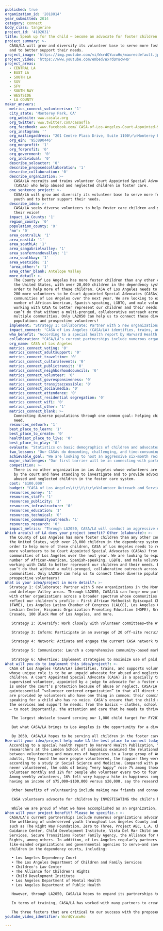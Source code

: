 ```yaml
---
published: true
organization_id: '2018014'
year_submitted: 2014
category: connect
body_class: tangerine
project_id: '4102031'
title: Speak up for the child – become an advocate for foster children in need!
project_summary: >-
  CASA/LA will grow and diversify its volunteer base to serve more foster youth
  and to better support their needs.
project_image: 'https://img.youtube.com/vi/WxrdQYucwHo/maxresdefault.jpg'
project_video: 'https://www.youtube.com/embed/WxrdQYucwHo'
project_areas:
  - CENTRAL LA
  - EAST LA
  - SOUTH LA
  - SGV
  - SFV
  - SOUTH BAY
  - WESTSIDE
  - LA COUNTY
maker_answers:
  metrics_connect_volunteerism: '1'
  city_state: 'Monterey Park, CA'
  org_website: www.casala.org
  org_twitter: www.twitter.com/casaofla
  org_facebook: www.facebook.com/ CASA-of-Los-Angeles-Court-Appointed-Special-Advocates
  org_instagram: ''
  org_mailingaddress: "201 Centre Plaza Drive, Suite 1100\r\nMonterey Park, CA 91754\r\n"
  org_ein: '953890446'
  org_nonprofit: '1'
  org_forprofit: '0'
  org_government: '0'
  org_individual: '0'
  describe_soloactor: '0'
  describe_proposedcollaboration: '1'
  describe_collaboration: '0'
  describe_organization: >-
    CASA/LA recruits and trains volunteer Court Appointed Special Advocates
    (CASAs) who help abused and neglected children in foster care.
  one_sentence_project: >-
    CASA/LA will grow and diversify its volunteer base to serve more foster
    youth and to better support their needs.
  describe_idea: >-
    CASA/LA seeks diverse volunteers to help foster care children and youth find
    their voice!
  impact_LA_County: '1'
  region_county: '0'
  population_county: '0'
  'no': '0'
  area_centralLA: '1'
  area_eastLA: '1'
  area_southLA: '1'
  area_sangabrielvalley: '1'
  area_sanfernandovalley: '1'
  area_southbay: '1'
  area_westside: '1'
  'area_other:': '1'
  area_other_blank: Antelope Valley
  more_detail: >-
    The County of Los Angeles has more foster children than any other county in
    the United States, with over 28,000 children in the dependency system. In
    order to help more of these children, CASA of Los Angeles needs to recruit
    200 more volunteers to be Court Appointed Special Advocates (CASAs) from all
    communities of Los Angeles over the next year. We are looking to expand the
    number of African-American, Spanish-speaking, LGBTQ, and male volunteers
    working with CASA to better represent our children and their needs. But we
    can’t do that without a multi-pronged, collaborative outreach across
    multiple communities. Only LA2050 can help us to connect these diverse
    populations and prospective volunteers!
  implement: "Strategy 1: Collaborate: Partner with 5 new organizations in the Monterey Park and Antelope Valley areas. Through LA2050, CASA/LA can forge new partnerships with other organizations across a broader spectrum whose communities best reflect our children’s profile – First African Methodist Episcopal Church (FAME), Los Angeles Latino Chamber of Congress (LALCC), Los Angeles Gay and Lesbian Center, Hispanic Organization Promoting Education (HOPE), Brotherhood Crusade, 100 Black Men of Los Angeles, and more. \r\n\r\nStrategy 2: Diversify: Work closely with volunteer committees—the African-American CASAs of Los Angeles, Latino Committee, Quarterback Club (committee for men)—to expand recruitment and retention of diverse volunteers. 38% of the children CASA/LA serves are African-American and 12% of CASAs are African-American; 35% of youth and 10% of CASAs are Latino; and 52% of youth and 15% of CASAs are male. Amongst foster care youth in general, 8-10% are reported to identify as gay, lesbian, bi-sexual, transgender, or queer. \r\n\r\nStrategy 3: Inform: Participate in an average of 20 off-site recruitment events and produce 4 information sessions monthly. The Community Outreach Department will participate either via speaking engagements, formal presentations, and/or hosting a CASA/LA information booth at a series of off-site community events held at colleges, neighborhood associations, churches, partner agencies, and courthouses throughout Los Angeles County. \r\n\r\nStrategy 4: Network: Activate and engage the current CASA network to encourage outreach to their networks. Because word-of-mouth outreach generated by CASAs has been one of the most effective recruitment tools, the Community Outreach Department is formalizing this approach by performing outreach to CASAs directly via letters and follow-up calls. \r\n\r\nStrategy 5: Communicate: Launch a comprehensive community-based marketing campaign in diverse neighborhoods throughout Los Angeles County. CASA/LA will embark on a marketing campaign through community newsletters and newspapers; community-based events; flyers that speak to targeted communities and flyer neighborhoods; and social media posts and advertising in specific neighborhoods throughout LA. \r\n\r\nStrategy 6: Advertise: Implement strategies to maximize use of paid, earned, and donated media. The Community Outreach and Development and Communications teams will implement a full-scale print, broadcast, online, social, and direct media and advertising campaign."
  impact_connect: "CASA of Los Angeles (CASA/LA) identifies, trains, and supports volunteers, whose unique role is to be an unpaid advocate for abused and neglected foster children. A Court Appointed Special Advocate (CASA) is a specially trained and supervised volunteer, appointed by a judge to advocate for a foster child who is under the court’s protection because of abuse or neglect. CASA/LA is the quintessential “volunteer centered organization” in that all direct services are provided by volunteers who have one thing in common: their commitment to speaking for a child who has no voice. CASA’s ensure that the child receives the services and support he needs: from the basics – clothes, school supplies – to most importantly, the attention and care that he needs to thrive.\r\n\r\nThe largest obstacle toward serving our 1,000 child target for FY2015 is the lack of volunteers. For the first time ever, we currently have almost 500 active volunteers, and our child/volunteer ratio is 1.7. We’ve already increased the number of children we serve annually from 570 to 830 in the past three years. To reach our goal in the next year, we will need to recruit, train, and deploy at least 200 new volunteers, 50 more than fiscal year 2014. CASA/LA will need to go to an entirely different level of volunteer recruitment in order to meet our ambitious goals.  \r\n\r\nBut what CASA/LA brings to Los Angeles is the opportunity for a diverse set of volunteers to help LA’s most vulnerable youth have a voice. Not only will our diversity campaign connect these varied populations to the youth but we will be connecting them to each other, creating a family of CASAs who come different backgrounds, ethnicities, communities, social strata, and belief systems to engage in a common goal: creating a healthy and productive future for LA’s most vulnerable children.\r\n\r\nBy 2050, CASA/LA hopes to be serving all children in the foster care system, but we can’t do that without starting to increase our number of volunteers today. Volunteers who will be trained in the legal, social, emotional, and educational needs of the child, and for whom this introduction to the foster care system might just be the first step towards becoming foster care parents themselves. CASA/LA will not only recruit this incredible group of Angeleno volunteers, they will also provide the training they need to become the best advocates possible for foster care youth."
  who_benefit: "According to a special health report by Harvard Health Publication, “When researchers at the London School of Economics examined the relationship between volunteering and measures of happiness in a large group of American adults, they found the more people volunteered, the happier they were, according to a study in Social Science and Medicine. Compared with people who never volunteered, the odds of being “very happy” rose 7% among those who volunteer monthly and 12% for people who volunteer every two to four weeks. Among weekly volunteers, 16% felt very happy—a hike in happiness comparable to having an income of $75,000–$100,000 versus $20,000, say the researchers.”\r\n\r\nOther benefits of volunteering include making new friends and connections, increasing confidence, decreasing depression, and aiding in physical health. But those are just the benefits for our volunteers. For children in the foster care system, CASA volunteers help perform miracles for those who need them the most--children who have no safe and committed adults in their lives--and help them become self-sufficient and responsible young men and women. In FY2014, 492 volunteers provided over 160,000 hours of service to 830 children in LA County. Through LA2050, CASA intends to increase that number to 700 volunteers and 1,000 children, and then 2,800 children, 10% of those in the dependency system, within the next several years. \r\n\r\nCASA volunteers advocate for children by INVESTIGATING the child's home life, and identifying educational, physical and mental health challenges; REPORTING all that they have learned about the child's home and school life and RECOMMENDING to the judge how they may help the child live his best life; and ADVOCATING for the child until he is placed in a stable and permanent home with loving parents or guardians.\r\n\r\nWhile we are proud of what we have accomplished as an organization, we believe our most significant accomplishments happen every day in the work of our volunteers—when an overlooked opportunity is found, a service is secured, a child learns that she is valued, or an adult connection is made that helps to keep a child safe and offers him an opportunity to succeed in life."
  collaboration: "CASA/LA’s current partnerships include numerous organizations advocating for the wellbeing of underserved youth throughout Los Angeles County and beyond, such as The Right Way Foundation, Zero to Three, Project ABC, L.A. Child Guidance Center, Child Development Institute, Vista Del Mar Child and Family Services, Secure Transitions Foster Family Agency, the Alliance for Children’s Rights, among others. In addition, of Los Angeles regularly partners with like-minded organizations and governmental agencies to serve—and save—more children in the dependency courts, including:\r\n\r\n•\tLos Angeles Dependency Court\r\n•\tThe Los Angeles Department of Children and Family Services\r\n•\tChildren's Law Center\r\n•\tThe Alliance for Children's Rights\r\n•\tChild Development Institute\r\n•\tLos Angeles Department of Mental Health\r\n•\tLos Angeles Department of Public Health\r\n\r\nHowever, through LA2050, CASA/LA hopes to expand its partnerships to include groups which work with specific diverse populations, like First African Methodist Episcopal Church (FAME), the Los Angeles Latino Chamber of Congress (LALCC), the Los Angeles Gay and Lesbian Center, Hispanic Organization Promoting Education (HOPE), Brotherhood Crusade, and 100 Black Men of Los Angeles. Through this project, CASA hopes to begin outreach to these specific communities and their respective organizations to find new and creative ways to collaborate and to connect community members as CASA volunteers. \r\n\r\nIn terms of training, CASA/LA has worked with many partners to create stronger training programs for our volunteers, collaborating with Alliance for Children's Rights (a year-long continuing education series likely to be repeated), Public Counsel, Children of the Night, Child Development Institute, DCFS, Children's Law Center, Family Focus Resource Center, KidSave International, USA TIES for Families, and the Human Rights Commission (on an LGBTQ training) to create appropriate, productive training sessions for our CASAs. We would like to continue to expand those training initiatives to include more partners of diversity to help better prepare and support CASAs and the children and youth they serve.\r\n\r\nThe three factors that are critical to our success with the proposed partnerships are legitimate outreach to the partner’s community, instructive and authentic collaboration between CASA and the partner organization, and informed engagement with our training programs."
  org_name: CASA of Los Angeles
  metrics_connect_voting: '0'
  metrics_connect_adultsupport: '0'
  metrics_connect_traveltime: '0'
  metrics_connect_culturalevents: '0'
  metrics_connect_publictransit: '0'
  metrics_connect_neighborhoodcouncils: '0'
  metrics_connect_volunteer: '0'
  metrics_connect_govresponsiveness: '0'
  metrics_connect_transitaccessible: '0'
  metrics_connect_socialmedia: '0'
  metrics_connect_attendance: '0'
  metrics_connect_residential segregation: '0'
  metrics_connect_wifi: '0'
  metrics_connect_other: '1'
  metrics_connect_blank: >-
    Connecting diverse populations through one common goal: helping children in
    need.
  resources_network: '1'
  best_place_to_learn: '1'
  best_place_to_create: '0'
  healthiest_place_to_live: '0'
  best_place_to_play: '0'
  evaluate: "Statistics on basic demographics of children and advocates will be captured in our database. Over the past several years, CASA has worked with Dr. Jacquelyn McCroskey and doctoral candidate James Simon at the USC School of Social Work, who have provided pro bono assistance in developing systems to collect, measure, and analyze data. CASA has recently taken the next step in developing our capacity in this area by hiring Jessica Payne in October 2013 as our first Research and Evaluation Manager. Jessica is developing a variety of systems to improve our tracking and measurement of client data, with an emphasis on outcome data.\r\n\r\nWe intend to measure the success of LA2050 through the following metrics:\r\n1.\tCollaborate with at least five new partner organizations to expand outreach.\r\n2.\tRecruit a minimum of 200 new CASA volunteers by the end of the project period.\r\n3.\tServe a minimum of 400 new children referred by the Court.\r\n4.\tDevelop additional training components to support the cultural knowledge and cultural sensitivity of all our volunteers.\r\n\r\nRegular reports on the organization's activities are delivered to the Board of Directors by the Executive Director and staff. CASA also meets with the Presiding Judge of the Dependency Court to ensure that the program is addressing the children’s most pressing needs as assessed by judicial officers."
  two_lessons: "Our CASAs do demanding, challenging, and time-consuming work. Without support and appreciation, it is far too easy to burn out. The media periodically chronicles how the dependency system is “broken” and the challenges that the children face. Our volunteers must and do face these challenges head-on, no matter how much institutional resistance they receive, no matter how horrifying the child’s circumstances. We have realized that in order to prevent this “burn out,” we must not only increase the number and diversity of our CASAs, but we must provide exceptional training, coaching, and support to these volunteers.\r\n\r\nThe other lesson we have learned is that children have told their CASAs that they felt more comfortable with CASAs who “look more like” them. Therefore, diversifying our pool of volunteers is one of CASA/LA’s highest outreach priorities. All FY2015 recruitment strategies were specifically designed to increase the number of CASA volunteers in a way that also increases the diversity of our volunteer pool. "
  achievable_goal: "We are looking to host an aggressive six-month recruitment campaign where we will be better able to target specific populations through our strategic collaborations and through flyers, events, advertising, social media, and word-of-mouth marketing. \r\n\r\nWe would then focus the last six months on training new recruits, helping to engage them in our different programs for youth. These include: THE EARLY CHILDHOOD INITIATIVE, which was developed in partnership with Child Development Institute. Through this initiative, our volunteers who serve children age 0-5 participate in additional training and gain a sophisticated understanding of child development, which they bring into every interaction they have with the child, the family, foster family, or other caregivers. \r\n\r\nEDUCATIONAL ADVOCACY: Every child deserves a good education. And for children in the dependency system, this need is especially critical--many children in the system experience educational challenges as they move from placement to placement and school to school. That is why CASA of Los Angeles has developed educational advocacy programs that aims to ensure that a child receives consistent education services that move them toward high school graduation and ultimately, college or vocational training \r\n\r\nTRANSITION AGE YOUTH: Transitioning into adulthood is a challenge for any adolescent. For youth who have spent years in group or foster homes or who are \"aging out\" or exiting the foster care system without having secured a safe and permanent home, the risks are substantial. CASAs trained to work with these youth: (1) ensure that exit planning is complete; (2) mentor the young adult through the process of accessing available aid, completing their education, securing housing, transportation, job training and employment; and (3) most importantly, help these young adults gain confidence and obtain self-sufficiency."
  major_challenges: "Our first barrier will be in connecting with partner organizations. Our staff is small and other organizations their own other priorities as well, but we hope that through the LA2050 project, we will be able to focus our efforts on effective outreach and networking to create strong and productive collaborations.\r\n\r\nOur second barrier is engaging the public to become CASA volunteers, but we believe through an aggressive media and marketing campaign, we will be able to recruit and train 200 new volunteers over the next year, increasing our visibility in diverse communities, and beginning to build toward our 2050 goal."
  competition: >-
    There is no other organization in Los Angeles whose volunteers are appointed
    by the court and have standing to investigate and to provide advocacy for
    abused and neglected children in the foster care system.
  cost: '$100,000'
  budget: "CASA of Los Angeles\t\t\t\t\r\nVolunteer Outreach and Services\t\t\t\t\r\nFiscal Year 2014 - 2015\t\t\t\t\r\n\r\nPERSONNEL\t\t\t\t\r\nOutreach Coordinator - $21,834 (out of $47,000 salary) \r\nVolunteer Coordinator - $21,834 (out of $40,000 salary)\r\nTotal Salaries and Wages Requested - $43,668 \r\nBenefits @ 14.5% - $6,332 \r\nTotal Personnel Requested - $50,000 \r\n\r\nNON-PERSONNEL\r\nVolunteer Fees (AmeriCorps) - $15,000 (out of $38,500 in salary) \t \r\nVolunteer Background Checks - $10,000 (out of $14,940 total)\r\nOutreach and Advertising - $25,000 (to finance outreach campaign) \r\nTotal Non-Personnel Requested - $50,000 \r\nTOTAL PROJECT EXPENSE - $100,000 "
  resources_money: '1'
  resources_staff: '1'
  resources_publicity: '1'
  resources_infrastructure: '0'
  resources_education: '1'
  resources_technical: '0'
  resources_communityoutreach: '1'
  resources_research: '0'
  impact_metrics: "Through LA2050, CASA/LA will conduct an aggressive one-year marketing, outreach, and training campaign to increase its current volunteers by 40%, and to create more volunteer engagement within diverse communities of Los Angeles.\r\n\r\nBy 2050, CASA/LA hopes to become one of the largest and most varied volunteer networks in Los Angeles, providing each abused and neglected child with a CASA from a background that is representative of their experience. In addition, we hope that through the CASA program, we will engage more community members in the needs and opportunities of the foster care system, offering a new generation of Angeleno parents the opportunity to be a part of the foster care system, to provide these children and youth with stable and loving homes.\r\n\r\nCASA will not only work to connect CASAs to children within the foster care system, but will be connecting CASAs with CASAs, creating a force of advocacy for our city’s most vulnerable, and often, most neglected children, deepening civic conversations around the child welfare system, education, social justice, and how we can all better serve our children and future."
Which area(s) of LA does your project benefit? Other (elaborate): >-
  The County of Los Angeles has more foster children than any other county in
  the United States, with over 28,000 children in the dependency system. In
  order to help more of these children, CASA of Los Angeles needs to recruit 200
  more volunteers to be Court Appointed Special Advocates (CASAs) from all
  communities of Los Angeles over the next year. We are looking to expand the
  number of African-American, Spanish-speaking, LGBTQ, and male volunteers
  working with CASA to better represent our children and their needs. But we
  can’t do that without a multi-pronged, collaborative outreach across multiple
  communities. Only LA2050 can help us to connect these diverse populations and
  prospective volunteers!
What is your idea/project in more detail?: >-
  Strategy 1: Collaborate: Partner with 5 new organizations in the Monterey Park
  and Antelope Valley areas. Through LA2050, CASA/LA can forge new partnerships
  with other organizations across a broader spectrum whose communities best
  reflect our children’s profile – First African Methodist Episcopal Church
  (FAME), Los Angeles Latino Chamber of Congress (LALCC), Los Angeles Gay and
  Lesbian Center, Hispanic Organization Promoting Education (HOPE), Brotherhood
  Crusade, 100 Black Men of Los Angeles, and more. 
   
   Strategy 2: Diversify: Work closely with volunteer committees—the African-American CASAs of Los Angeles, Latino Committee, Quarterback Club (committee for men)—to expand recruitment and retention of diverse volunteers. 38% of the children CASA/LA serves are African-American and 12% of CASAs are African-American; 35% of youth and 10% of CASAs are Latino; and 52% of youth and 15% of CASAs are male. Amongst foster care youth in general, 8-10% are reported to identify as gay, lesbian, bi-sexual, transgender, or queer. 
   
   Strategy 3: Inform: Participate in an average of 20 off-site recruitment events and produce 4 information sessions monthly. The Community Outreach Department will participate either via speaking engagements, formal presentations, and/or hosting a CASA/LA information booth at a series of off-site community events held at colleges, neighborhood associations, churches, partner agencies, and courthouses throughout Los Angeles County. 
   
   Strategy 4: Network: Activate and engage the current CASA network to encourage outreach to their networks. Because word-of-mouth outreach generated by CASAs has been one of the most effective recruitment tools, the Community Outreach Department is formalizing this approach by performing outreach to CASAs directly via letters and follow-up calls. 
   
   Strategy 5: Communicate: Launch a comprehensive community-based marketing campaign in diverse neighborhoods throughout Los Angeles County. CASA/LA will embark on a marketing campaign through community newsletters and newspapers; community-based events; flyers that speak to targeted communities and flyer neighborhoods; and social media posts and advertising in specific neighborhoods throughout LA. 
   
   Strategy 6: Advertise: Implement strategies to maximize use of paid, earned, and donated media. The Community Outreach and Development and Communications teams will implement a full-scale print, broadcast, online, social, and direct media and advertising campaign.
What will you do to implement this idea/project?: >-
  CASA of Los Angeles (CASA/LA) identifies, trains, and supports volunteers,
  whose unique role is to be an unpaid advocate for abused and neglected foster
  children. A Court Appointed Special Advocate (CASA) is a specially trained and
  supervised volunteer, appointed by a judge to advocate for a foster child who
  is under the court’s protection because of abuse or neglect. CASA/LA is the
  quintessential “volunteer centered organization” in that all direct services
  are provided by volunteers who have one thing in common: their commitment to
  speaking for a child who has no voice. CASA’s ensure that the child receives
  the services and support he needs: from the basics – clothes, school supplies
  – to most importantly, the attention and care that he needs to thrive.
   
   The largest obstacle toward serving our 1,000 child target for FY2015 is the lack of volunteers. For the first time ever, we currently have almost 500 active volunteers, and our child/volunteer ratio is 1.7. We’ve already increased the number of children we serve annually from 570 to 830 in the past three years. To reach our goal in the next year, we will need to recruit, train, and deploy at least 200 new volunteers, 50 more than fiscal year 2014. CASA/LA will need to go to an entirely different level of volunteer recruitment in order to meet our ambitious goals. 
   
   But what CASA/LA brings to Los Angeles is the opportunity for a diverse set of volunteers to help LA’s most vulnerable youth have a voice. Not only will our diversity campaign connect these varied populations to the youth but we will be connecting them to each other, creating a family of CASAs who come different backgrounds, ethnicities, communities, social strata, and belief systems to engage in a common goal: creating a healthy and productive future for LA’s most vulnerable children.
   
   By 2050, CASA/LA hopes to be serving all children in the foster care system, but we can’t do that without starting to increase our number of volunteers today. Volunteers who will be trained in the legal, social, emotional, and educational needs of the child, and for whom this introduction to the foster care system might just be the first step towards becoming foster care parents themselves. CASA/LA will not only recruit this incredible group of Angeleno volunteers, they will also provide the training they need to become the best advocates possible for foster care youth.
How will your idea/project help make LA the best place to connect today? In LA2050?: >-
  According to a special health report by Harvard Health Publication, “When
  researchers at the London School of Economics examined the relationship
  between volunteering and measures of happiness in a large group of American
  adults, they found the more people volunteered, the happier they were,
  according to a study in Social Science and Medicine. Compared with people who
  never volunteered, the odds of being “very happy” rose 7% among those who
  volunteer monthly and 12% for people who volunteer every two to four weeks.
  Among weekly volunteers, 16% felt very happy—a hike in happiness comparable to
  having an income of $75,000–$100,000 versus $20,000, say the researchers.”
   
   Other benefits of volunteering include making new friends and connections, increasing confidence, decreasing depression, and aiding in physical health. But those are just the benefits for our volunteers. For children in the foster care system, CASA volunteers help perform miracles for those who need them the most--children who have no safe and committed adults in their lives--and help them become self-sufficient and responsible young men and women. In FY2014, 492 volunteers provided over 160,000 hours of service to 830 children in LA County. Through LA2050, CASA intends to increase that number to 700 volunteers and 1,000 children, and then 2,800 children, 10% of those in the dependency system, within the next several years. 
   
   CASA volunteers advocate for children by INVESTIGATING the child's home life, and identifying educational, physical and mental health challenges; REPORTING all that they have learned about the child's home and school life and RECOMMENDING to the judge how they may help the child live his best life; and ADVOCATING for the child until he is placed in a stable and permanent home with loving parents or guardians.
   
   While we are proud of what we have accomplished as an organization, we believe our most significant accomplishments happen every day in the work of our volunteers—when an overlooked opportunity is found, a service is secured, a child learns that she is valued, or an adult connection is made that helps to keep a child safe and offers him an opportunity to succeed in life.
Whom will your project benefit? Please be specific.: >-
  CASA/LA’s current partnerships include numerous organizations advocating for
  the wellbeing of underserved youth throughout Los Angeles County and beyond,
  such as The Right Way Foundation, Zero to Three, Project ABC, L.A. Child
  Guidance Center, Child Development Institute, Vista Del Mar Child and Family
  Services, Secure Transitions Foster Family Agency, the Alliance for Children’s
  Rights, among others. In addition, of Los Angeles regularly partners with
  like-minded organizations and governmental agencies to serve—and save—more
  children in the dependency courts, including:
   
   • Los Angeles Dependency Court
   • The Los Angeles Department of Children and Family Services
   • Children's Law Center
   • The Alliance for Children's Rights
   • Child Development Institute
   • Los Angeles Department of Mental Health
   • Los Angeles Department of Public Health
   
   However, through LA2050, CASA/LA hopes to expand its partnerships to include groups which work with specific diverse populations, like First African Methodist Episcopal Church (FAME), the Los Angeles Latino Chamber of Congress (LALCC), the Los Angeles Gay and Lesbian Center, Hispanic Organization Promoting Education (HOPE), Brotherhood Crusade, and 100 Black Men of Los Angeles. Through this project, CASA hopes to begin outreach to these specific communities and their respective organizations to find new and creative ways to collaborate and to connect community members as CASA volunteers. 
   
   In terms of training, CASA/LA has worked with many partners to create stronger training programs for our volunteers, collaborating with Alliance for Children's Rights (a year-long continuing education series likely to be repeated), Public Counsel, Children of the Night, Child Development Institute, DCFS, Children's Law Center, Family Focus Resource Center, KidSave International, USA TIES for Families, and the Human Rights Commission (on an LGBTQ training) to create appropriate, productive training sessions for our CASAs. We would like to continue to expand those training initiatives to include more partners of diversity to help better prepare and support CASAs and the children and youth they serve.
   
   The three factors that are critical to our success with the proposed partnerships are legitimate outreach to the partner’s community, instructive and authentic collaboration between CASA and the partner organization, and informed engagement with our training programs.
youtube_video_identifier: WxrdQYucwHo

---
```

